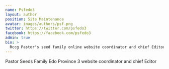 ```yaml
---
name: Psfedo3
layout: author
position: Site Maintenance
avatar: images/authors/psf.png
twitter: https://twitter.com/psfedo3
facebook: https://facebook.com/psfedo3
admin: true
bio: >
  Rccg Pastor's seed family online website coordinator and chief Editor, Site maintainer and Spam remover
---
```


Pastor Seeds Family Edo Province 3 website coordinator and chief Editor
